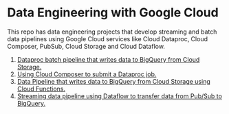 # Data Engineering with Google Cloud

This repo has data engineering projects that develop streaming and batch data pipelines using Google Cloud services like Cloud Dataproc, Cloud Composer, PubSub, Cloud Storage and Cloud Dataflow.

1. [Dataproc batch pipeline that writes data to BigQuery from Cloud Storage.](https://github.com/waqeem1203/gcp-data-engineering/blob/main/Moving%20data%20from%20Cloud%20Storage%20to%20BiqQuery%20using%20Dataproc.md)
2. [Using Cloud Composer to submit a Dataproc job.](https://github.com/waqeem1203/gcp-data-engineering/blob/main/Submitting%20a%20Dataproc%20Job%20using%20Cloud%20Composer.md)
3. [Data Pipeline that writes data to BigQuery from Cloud Storage using Cloud Functions.](https://github.com/waqeem1203/gcp-data-engineering/blob/main/Moving%20Data%20from%20Cloud%20Storage%20to%20BigQuery%20using%20Cloud%20Functions.md)
4. [Streaming data pipeline using Dataflow to transfer data from Pub/Sub to BigQuery.](https://github.com/waqeem1203/gcp-data-engineering/blob/main/PubSub%20to%20BigQuery%20Using%20Dataflow.md)
